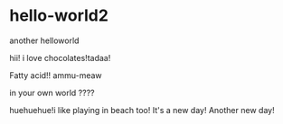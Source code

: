 # hello-world2
another helloworld

hii! i love chocolates!tadaa!


Fatty acid!!
ammu-meaw

in your own world ????

huehuehue!i like playing in beach too!
It's a new day!
Another  new day!


